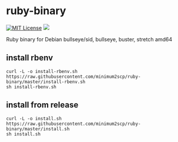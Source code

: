 # ruby-binary

[![MIT License](http://img.shields.io/badge/license-MIT-blue.svg?style=flat)](LICENSE.txt)
[![](https://github.com/minimum2scp/ruby-binary-20191023-tmp/workflows/CI/badge.svg)](https://github.com/minimum2scp/ruby-binary-20191023-tmp/actions?workflow=CI)

Ruby binary for Debian bullseye/sid, bullseye, buster, stretch amd64

## install rbenv

```
curl -L -o install-rbenv.sh https://raw.githubusercontent.com/minimum2scp/ruby-binary/master/install-rbenv.sh
sh install-rbenv.sh
```

## install from release

```
curl -L -o install.sh https://raw.githubusercontent.com/minimum2scp/ruby-binary/master/install.sh
sh install.sh
```

